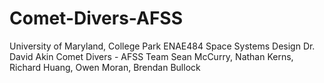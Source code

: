# Comet-Divers-AFSS
University of Maryland, College Park
ENAE484 Space Systems Design
Dr. David Akin
Comet Divers - AFSS Team
Sean McCurry, Nathan Kerns, Richard Huang, Owen Moran, Brendan Bullock
 
